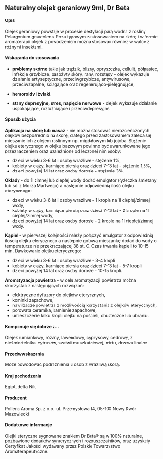 ## Naturalny olejek geraniowy 9ml, Dr Beta

#### Opis

Olejek geraniowy powstaje w procesie destylacji parą wodną z rośliny Pelargonium graveolens. Poza typowym zastosowaniem na skórę i w formie aromaterapii olejek z powodzeniem można stosować również w walce z różnymi insektami.

#### Wskazania do stosowania

- **problemy skórne** takie jak trądzik, blizny, opryszczka, cellulit, półpasiec, infekcje grzybicze, pasożyty skóry, rany, rozstępy - olejek wykazuje działanie antyseptyczne, przeciwgrzybicze, antywirusowe, przeciwzapalne, ściągające oraz regenerująco-pielęgnujące,

- **hemoroidy i żylaki**,

- **stany depresyjne, stres, napięcie nerwowe** - olejek wykazuje działanie uspokajające, rozluźniające i przeciwdepresyjne.

#### Sposób użycia

**Aplikacja na skórę lub masaż** - nie można stosować nierozcieńczonych olejków bezpośrednio na skórę, dlatego przed zastosowaniem zaleca się mieszanie ich z olejem roślinnym np. migdałowym lub jojoba. Stężenie olejku eterycznego w olejku bazowym powinno być uwarunkowane jego przeznaczeniem oraz uzależnione od leczonej nim osoby:

- dzieci w wieku 3-6 lat i osoby wrażliwe - stężenie 1%,
- kobiety w ciąży, karmiące piersią oraz dzieci 7-13 lat - stężenie 1,5%,
- dzieci powyżej 14 lat oraz osoby dorosłe - stężenie 3%.

**Okłady** - do 1l zimnej lub ciepłej wody dodać emulgator (łyżeczka śmietany lub sól z Morza Martwego) a następnie odpowiednią ilość olejku eterycznego:

- dzieci w wieku 3-6 lat i osoby wrażliwe - 1 kropla na 1l ciepłej/zimnej wody,
- kobiety w ciąży, karmiące piersią oraz dzieci 7-13 lat - 2 krople na 1l ciepłej/zimnej wody,
- dzieci powyżej 14 lat oraz osoby dorosłe - 2 krople na 1l ciepłej/zimnej wody.

**Kąpiel** - w pierwszej kolejności należy połączyć emulgator z odpowiednią ilością olejku eterycznego a następnie gotową mieszankę dodać do wody o temperaturze nie przekraczającej 38 st. C. Czas trwania kąpieli to 10-15 min. Dawkowanie olejku eterycznego:

- dzieci w wieku 3-6 lat i osoby wrażliwe - 3-4 kropli
- kobiety w ciąży, karmiące piersią oraz dzieci 7-13 lat - 5-7 kropli
- dzieci powyżej 14 lat oraz osoby dorosłe - 10-15 kropli.

**Aromatyzacja powietrza** - w celu aromatyzacji powietrza można skorzystać z następujących rozwiązań:

- elektryczne dyfuzory do olejków eterycznych,
- kominki zapachowe,
- nawilżacze powietrza z możliwością korzystania z olejków eterycznych,
- porowata ceramika, kamienie zapachowe,
- umieszczenie kilku kropli olejku na pościeli, chusteczce lub ubraniu.

#### Komponuje się dobrze z…

Olejek rumiankowy, różany, lawendowy, cyprysowy, cedrowy, z nieśmiertelnika, cytrusów, szałwii muszkatołowej, mirtu, drzewa linaloe.

#### Przeciwwskazania

Może powodować podrażnienia u osób z wrażliwą skórą.

#### Kraj pochodzenia

Egipt, delta Nilu

#### Producent

Pollena Aroma Sp. z o.o.  ul. Przemysłowa 14, 05-100 Nowy Dwór Mazowiecki

#### Dodatkowe informacje

Olejki eteryczne sygnowane znakiem Dr Beta® są w 100% naturalne, pozbawione dodatków syntetycznych i rozpuszczalników, oraz uzyskały Certyfikat Jakości wydawany przez Polskie Towarzystwo Aromaterapeutyczne.
